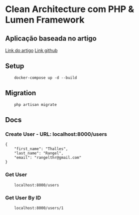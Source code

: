 # Clean Architecture com PHP & Lumen Framework

## Aplicação baseada no artigo
[Link do artigo](https://medium.com/the-software-architecture-blog/clean-architecture-for-php-slim-framework-21bb4b2c76bd)
[Link github](https://github.com/sahbijabnouni/clean-architecture-php)

## Setup

```
    docker-compose up -d --build
```

## Migration

```
    php artisan migrate
```

## Docs

### Create User - URL: localhost:8000/users

```
{
    "first_name": "Thalles",
    "last_name": "Rangel",
    "email": "rangelthr@gmail.com"
}
```

### Get User

```
    localhost:8000/users
```

### Get User By ID

```
    localhost:8000/users/1
```